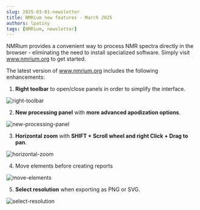 ```yaml
---
slug: 2025-03-01-newsletter
title: NMRium new features - March 2025
authors: lpatiny
tags: [NMRium, newsletter]
---
```


NMRium provides a convenient way to process NMR spectra directly in the browser - eliminating the need to install specialized software. Simply visit www.nmrium.org to get started.

The latest version of www.nmrium.org includes the following enhancements:

1. **Right toolbar** to open/close panels in order to simplify the interface.

![right-toolbar](/newsletters/2025/march/right-toolbar.gif)

2. **New processing panel** with **more advanced apodization options**.

![new-processing-panel](/newsletters/2025/march/new-processing-panel.gif)

3. **Horizontal zoom** with **SHIFT + Scroll wheel and right Click + Drag to pan**.

![horizontal-zoom](/newsletters/2025/march/horizontal-zoom.gif)

4. Move elements before creating reports

![move-elements](/newsletters/2025/march/move-elements.gif)

5. **Select resolution** when exporting as PNG or SVG.

![select-resolution](/newsletters/2025/march/select-resolution.gif)

